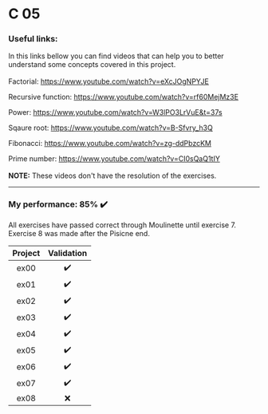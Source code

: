 # C 05

### Useful links:
In this links bellow you can find videos that can help you to better understand some concepts covered in this project.
<br>
<br>
Factorial: https://www.youtube.com/watch?v=eXcJOgNPYJE

Recursive function: https://www.youtube.com/watch?v=rf60MejMz3E

Power: https://www.youtube.com/watch?v=W3lPO3LrVuE&t=37s

Sqaure root: https://www.youtube.com/watch?v=B-Sfvry_h3Q

Fibonacci: https://www.youtube.com/watch?v=zg-ddPbzcKM

Prime number: https://www.youtube.com/watch?v=CI0sQaQ1tIY
<br>
<br>
**NOTE:** These videos don't have the resolution of the exercises.

---

### My performance: 85% :heavy_check_mark:
All exercises have passed correct through Moulinette until exercise 7. Exercise 8 was made after the Pisicne end.

| Project | Validation |
|:----:|:------------------:|
| ex00 | :heavy_check_mark: |
| ex01 | :heavy_check_mark: |
| ex02 | :heavy_check_mark: |
| ex03 | :heavy_check_mark: |
| ex04 | :heavy_check_mark: |
| ex05 | :heavy_check_mark: |
| ex06 | :heavy_check_mark: |
| ex07 | :heavy_check_mark: |
| ex08 | :x: |